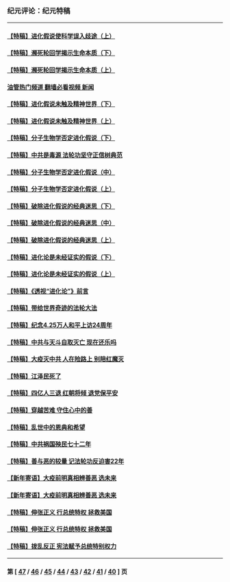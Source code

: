 ### 纪元评论：纪元特稿
---
#### [【特稿】进化假说使科学误入歧途（上）](../../pages/nsc424/n14081007.md?10190330) 
#### [【特稿】濒死轮回学揭示生命本质（下）](../../pages/nsc424/n14069057.md?10190330) 
#### [【特稿】濒死轮回学揭示生命本质（上）](../../pages/nsc424/n14056006.md?10190330) 
#### [油管热门频道 翻墙必看视频 新闻](ok?10190330)
#### [【特稿】进化假说未触及精神世界（下）](../../pages/nsc424/n14048707.md?10190330) 
#### [【特稿】进化假说未触及精神世界（上）](../../pages/nsc424/n14042113.md?10190330) 
#### [【特稿】分子生物学否定进化假说（下）](../../pages/nsc424/n14038267.md?10190330) 
#### [【特稿】中共是毒源 法轮功坚守正信树典范](../../pages/nsc424/n14037281.md?10190330) 
#### [【特稿】分子生物学否定进化假说（中）](../../pages/nsc424/n14035548.md?10190330) 
#### [【特稿】分子生物学否定进化假说（上）](../../pages/nsc424/n14032398.md?10190330) 
#### [【特稿】破除进化假说的经典迷思（下）](../../pages/nsc424/n14029015.md?10190330) 
#### [【特稿】破除进化假说的经典迷思（中）](../../pages/nsc424/n14027341.md?10190330) 
#### [【特稿】破除进化假说的经典迷思（上）](../../pages/nsc424/n14024749.md?10190330) 
#### [【特稿】进化论是未经证实的假说（下）](../../pages/nsc424/n14022170.md?10190330) 
#### [【特稿】进化论是未经证实的假说（上）](../../pages/nsc424/n14020737.md?10190330) 
#### [【特稿】《透视“进化论”》前言](../../pages/nsc424/n14019941.md?10190330) 
#### [【特稿】带给世界奇迹的法轮大法](../../pages/nsc424/n13994132.md?10190330) 
#### [【特稿】纪念4.25万人和平上访24周年](../../pages/nsc424/n13980883.md?10190330) 
#### [【特稿】中共与天斗自取灭亡 现在还乐吗](../../pages/nsc424/n13897482.md?10190330) 
#### [【特稿】大疫灭中共 人在险路上 别陪红魔灭](../../pages/nsc424/n13890697.md?10190330) 
#### [【特稿】江泽民死了](../../pages/nsc424/n13876300.md?10190330) 
#### [【特稿】四亿人三退 红朝将倾 退党保平安](../../pages/nsc424/n13794378.md?10190330) 
#### [【特稿】穿越苦难 守住心中的善](../../pages/nsc424/n13784979.md?10190330) 
#### [【特稿】乱世中的恩典和希望](../../pages/nsc424/n13734687.md?10190330) 
#### [【特稿】中共祸国殃民七十二年](../../pages/nsc424/n13272607.md?10190330) 
#### [【特稿】善与恶的较量 记法轮功反迫害22年](../../pages/nsc424/n13086597.md?10190330) 
#### [【新年寄语】大疫前明真相辨善恶 选未来](../../pages/nsc424/n12660855.md?10190330) 
#### [【新年寄语】大疫前明真相辨善恶 选未来](../../pages/nsc424/n12660855.md?10190330) 
#### [【特稿】伸张正义 行总统特权 拯救美国](../../pages/nsc424/n12616806.md?10190330) 
#### [【特稿】伸张正义 行总统特权 拯救美国](../../pages/nsc424/n12616806.md?10190330) 
#### [【特稿】拨乱反正 宪法赋予总统特别权力](../../pages/nsc424/n12598306.md?10190330) 

---
#### 第 [ [47](./47.md?10190330) / [46](./46.md?10190330) / [45](./45.md?10190330) / [44](./44.md?10190330) / [43](./43.md?10190330) / [42](./42.md?10190330) / [41](./41.md?10190330) / [40](./40.md?10190330) ] 页
